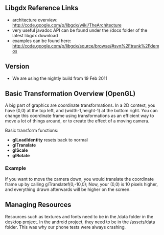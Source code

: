 ## Libgdx Reference Links ##
  * architecture overview: http://code.google.com/p/libgdx/wiki/TheArchitecture
  * very useful javadoc API can be found under the /docs folder of the latest libgdx download
  * examples can be found here: http://code.google.com/p/libgdx/source/browse/#svn%2Ftrunk%2Fdemos

## Version ##
  * We are using the nightly build from 19 Feb 2011

## Basic Transformation Overview (OpenGL) ##
A big part of graphics are coordinate transformations.  In a 2D context, you have (0,0) at the top left, and (width-1,height-1) at the bottom right.  You can change this coordinate frame using transformations as an efficient way to move a lot of things around, or to create the effect of a moving camera.

Basic transform functions:
  * **glLoadIdentity** resets back to normal
  * **glTranslate**
  * **glScale**
  * **glRotate**

### Example ###
If you want to move the camera down, you would translate the coordinate frame up by calling glTranslatef(0,-10,0);  Now, your (0,0) is 10 pixels higher, and everything drawn afterwards will be higher on the screen.

## Managing Resources ##
Resources such as textures and fonts need to be in the /data folder in the desktop project.  In the android project, they need to be in the /assets/data folder.  This was why our phone tests were always crashing.